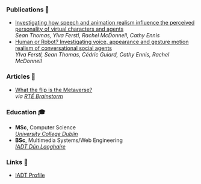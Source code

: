### Publications 📝

- [Investigating how speech and animation realism influence the perceived personality of virtual characters and agents](https://github.com/shenriqux/shenriqux/blob/main/Publication%20-%20IEEE%20VR%202022.pdf) <br/> *Sean Thomas, Ylva Ferstl, Rachel McDonnell, Cathy Ennis* <br/>
- [Human or Robot? Investigating voice, appearance and gesture motion realism of conversational social agents](https://github.com/shenriqux/shenriqux/blob/main/Publication%20-%20IVA%202021.pdf) <br/> *Ylva Ferstl, Sean Thomas, Cédric Guiard, Cathy Ennis, Rachel McDonnell* <br/>

### Articles 📰

- [What the flip is the Metaverse?](https://www.rte.ie/brainstorm/2021/1109/1258766-metaverse-virtual-reality-facebook-mark-zuckerberg/) <br/>
*via [RTÉ Brainstorm](https://www.rte.ie/brainstorm/)*

### Education 🎓

- **MSc**, Computer Science <br/>
*[University College Dublin](https://www.ucd.ie/)* 
- **BSc**, Multimedia Systems/Web Engineering <br/>
*[IADT Dún Laoghaire](https://iadt.ie/)*

### Links 🔗

- [IADT Profile](https://iadt.ie/about/staff/sean-henriques/)
